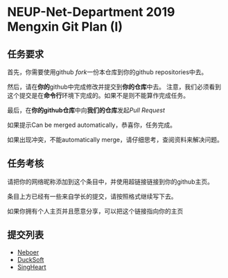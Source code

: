 # NEUP-Net-Department 2019 Mengxin Git Plan (I)
## 任务要求
首先，你需要使用github *fork*一份本仓库到你的github repositories中去。

然后，请在**你的**github中完成修改并提交到**你的仓库**中去。
注意，我们必须看到这个提交是在**命令行**环境下完成的。如果不是则不能算作完成任务。

最后，在**你的github仓库**中向**我们的仓库**发起*Pull Request*

如果提示Can be merged automatically，恭喜你，任务完成。

如果出现冲突，不能automatically merge，请仔细思考，查阅资料来解决问题。
## 任务考核
请把你的网络昵称添加到这个条目中，并使用超链接链接到你的github主页。

条目上方已经有一些来自学长的提交，请按照格式继续写下去。

如果你拥有个人主页并且愿意分享，可以把这个链接指向你的主页
## 提交列表
- [Neboer](https://github.com/Neboer)
- [DuckSoft](https://www.ducksoft.site/)
- [SingHeart](https://github.com/xinjiempolde)
